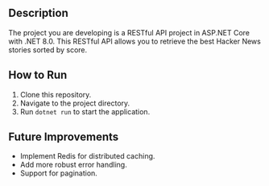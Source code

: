 ## Description
The project you are developing is a RESTful API project in ASP.NET Core with .NET 8.0.
This RESTful API allows you to retrieve the best Hacker News stories sorted by score.

## How to Run
1. Clone this repository.
2. Navigate to the project directory.
3. Run `dotnet run` to start the application.

## Future Improvements
- Implement Redis for distributed caching.
- Add more robust error handling.
- Support for pagination.